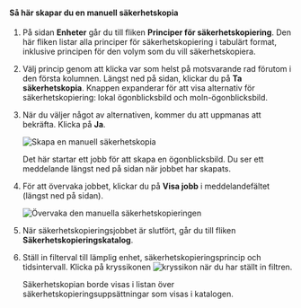 
<!--author=SharS last changed: 9/15/15-->


#### <a name="to-create-a-manual-backup"></a>Så här skapar du en manuell säkerhetskopia
1. På sidan **Enheter** går du till fliken **Principer för säkerhetskopiering**. Den här fliken listar alla principer för säkerhetskopiering i tabulärt format, inklusive principen för den volym som du vill säkerhetskopiera.
2. Välj princip genom att klicka var som helst på motsvarande rad förutom i den första kolumnen. Längst ned på sidan, klickar du på **Ta säkerhetskopia**. Knappen expanderar för att visa alternativ för säkerhetskopiering: lokal ögonblicksbild och moln-ögonblicksbild. 
3. När du väljer något av alternativen, kommer du att uppmanas att bekräfta. Klicka på **Ja**. 
   
    ![Skapa en manuell säkerhetskopia](./media/storsimple-create-manual-backup/HCS_CreateManualBackup1-include.png)
   
    Det här startar ett jobb för att skapa en ögonblicksbild. Du ser ett meddelande längst ned på sidan när jobbet har skapats.
4. För att övervaka jobbet, klickar du på **Visa jobb** i meddelandefältet (längst ned på sidan). 
   
    ![Övervaka den manuella säkerhetskopieringen](./media/storsimple-create-manual-backup/HCS_CreateManualBackup2-include.png)
5. När säkerhetskopieringsjobbet är slutfört, går du till fliken **Säkerhetskopieringskatalog**.
6. Ställ in filterval till lämplig enhet, säkerhetskopieringsprincip och tidsintervall. Klicka på kryssikonen ![kryssikon](./media/storsimple-create-manual-backup/HCS_CheckIcon-include.png) när du har ställt in filtren.
   
   Säkerhetskopian borde visas i listan över säkerhetskopieringsuppsättningar som visas i katalogen.

